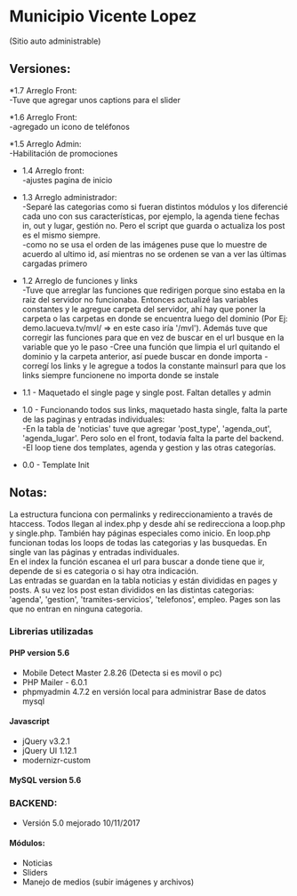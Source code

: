 # Municipio Vicente Lopez
(Sitio auto administrable)

## Versiones:
*1.7 Arreglo Front:  
-Tuve que agregar unos captions para el slider

*1.6 Arreglo Front:  
-agregado un icono de teléfonos  

*1.5 Arreglo Admin:  
-Habilitación de promociones  

* 1.4 Arreglo front:  
-ajustes pagina de inicio  

* 1.3 Arreglo administrador:  
-Separé las categorias como si fueran distintos módulos y los diferencié cada uno con sus características, por ejemplo, la agenda tiene fechas in, out y lugar, gestión no. Pero el script que guarda o actualiza los post es el mismo siempre.  
-como no se usa el orden de las imágenes puse que lo muestre de acuerdo al ultimo id, así mientras no se ordenen se van a ver las últimas cargadas primero  
* 1.2 Arreglo de funciones y links  
-Tuve que arreglar las funciones que redirigen porque sino estaba en la raiz del servidor no funcionaba. Entonces actualizé las variables constantes y le agregue carpeta del servidor, ahí hay que poner la carpeta o las carpetas en donde se encuentra luego del dominio (Por Ej: demo.lacueva.tv/mvl/ => en este caso iría '/mvl'). Además tuve que corregir las funciones para que en vez de buscar en el url busque en la variable que yo le paso
-Cree una función que limpia el url quitando el dominio y la carpeta anterior, así puede buscar en donde importa
-corregí los links y le agregue a todos la constante mainsurl para que los links siempre funcionene no importa donde se instale

* 1.1 - Maquetado el single page y single post. Faltan detalles y admin

* 1.0 - Funcionando todos sus links, maquetado hasta single, falta la parte de las paginas y entradas individuales:  
-En la tabla de 'noticias' tuve que agregar 'post_type', 'agenda_out', 'agenda_lugar'. Pero solo en el front, todavía falta la parte del backend.  
-El loop tiene dos templates, agenda y gestion y las otras categorías.  

* 0.0 - Template Init

## Notas:
La estructura funciona con permalinks y redireccionamiento a través de htaccess.
Todos llegan al index.php y desde ahí se redirecciona a loop.php y single.php. También hay páginas especiales como inicio. En loop.php funcionan todas los loops de todas las categorias y las busquedas. En single van las páginas y entradas individuales.  
En el index la función escanea el url para buscar a donde tiene que ir, depende de si es categoria o si hay otra indicación.  
Las entradas se guardan en la tabla noticias y están divididas en pages y posts. A su vez los post estan divididos en las distintas categorias: 'agenda', 'gestion', 'tramites-servicios', 'telefonos', empleo. Pages son las que no entran en ninguna categoria.  

### Librerias utilizadas

#### PHP version 5.6
* Mobile Detect Master 2.8.26 (Detecta si es movil o pc)
* PHP Mailer - 6.0.1
* phpmyadmin 4.7.2 en versión local para administrar Base de datos mysql

#### Javascript
* jQuery v3.2.1
* jQuery UI 1.12.1
* modernizr-custom

#### MySQL version 5.6


### BACKEND:
* Versión 5.0 mejorado 10/11/2017

#### Módulos:
* Noticias
* Sliders
* Manejo de medios (subir imágenes y archivos)
